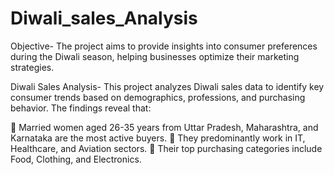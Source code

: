 # Diwali_sales_Analysis

Objective-
The project aims to provide insights into consumer preferences during the Diwali season, helping businesses optimize their marketing strategies.

Diwali Sales Analysis-
This project analyzes Diwali sales data to identify key consumer trends based on demographics, professions, and purchasing behavior. The findings reveal that:

🔹 Married women aged 26-35 years from Uttar Pradesh, Maharashtra, and Karnataka are the most active buyers.
🔹 They predominantly work in IT, Healthcare, and Aviation sectors.
🔹 Their top purchasing categories include Food, Clothing, and Electronics.

